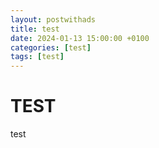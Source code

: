```yaml
---
layout: postwithads
title: test
date: 2024-01-13 15:00:00 +0100
categories: [test]
tags: [test]
---
```


# TEST
test